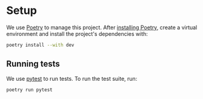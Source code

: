 # Setup

We use [Poetry](https://python-poetry.org/) to manage this project.
After [installing Poetry](https://python-poetry.org/docs/#installation),
create a virtual environment and install the project's dependencies with:

```bash
poetry install --with dev
```

## Running tests

We use [pytest](https://docs.pytest.org/en/stable/) to run tests.
To run the test suite, run:

```bash
poetry run pytest
```
